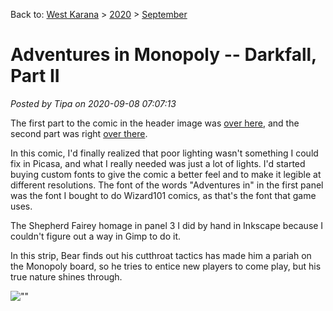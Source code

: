 Back to: [West Karana](/posts/westkarana.md) > [2020](/posts/2020/westkarana.md) > [September](./westkarana.md)
# Adventures in Monopoly -- Darkfall, Part II

*Posted by Tipa on 2020-09-08 07:07:13*


The first part to the comic in the header image was [over here](\"https://chasingdings.com/2020/08/24/adventures-in-monopoly-cash-shop/\"), and the second part was right [over there](\"https://chasingdings.com/2020/09/01/adventures-in-monopoly-darkfall-pt-1/\").



In this comic, I'd finally realized that poor lighting wasn't something I could fix in Picasa, and what I really needed was just a lot of lights. I'd started buying custom fonts to give the comic a better feel and to make it legible at different resolutions. The font of the words \"Adventures in\" in the first panel was the font I bought to do Wizard101 comics, as that's the font that game uses.



The Shepherd Fairey homage in panel 3 I did by hand in Inkscape because I couldn't figure out a way in Gimp to do it.



In this strip, Bear finds out his cutthroat tactics has made him a pariah on the Monopoly board, so he tries to entice new players to come play, but his true nature shines through.



![\"\"](\"https://chasingdings.com/wp-content/uploads/2020/09/aim-darkfall-2.jpg\")

